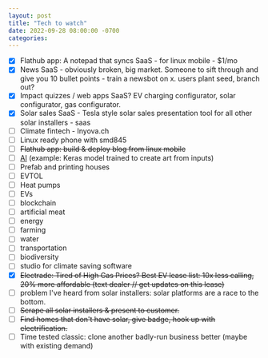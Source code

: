 ```yaml
---
layout: post
title: "Tech to watch"
date: 2022-09-28 08:00:00 -0700
categories:
---
```


- [x] Flathub app: A notepad that syncs SaaS - for linux mobile - $1/mo
- [x] News SaaS - obviously broken, big market. Someone to sift through and give you 10 bullet points - train a newsbot on x. users plant seed, branch out?
- [x] Impact quizzes / web apps SaaS? EV charging configurator, solar configurator, gas configurator.
- [x] Solar sales SaaS - Tesla style solar sales presentation tool for all other solar installers - saas
- [ ] Climate fintech - Inyova.ch
- [ ] Linux ready phone with smd845
- [ ] ~~Flathub app: build & deploy blog from linux mobile~~
- [ ] [AI](https://keras.io/examples/vision/3D_image_classification/) (example: Keras model trained to create art from inputs)
- [ ] Prefab and printing houses
- [ ] EVTOL
- [ ] Heat pumps
- [ ] EVs
- [ ] blockchain
- [ ] artificial meat
- [ ] energy
- [ ] farming
- [ ] water
- [ ] transportation
- [ ] biodiversity
- [ ] studio for climate saving software
- [x] ~~Electrade: Tired of High Gas Prices? Best EV lease list: 10x less calling, 20% more affordable (text dealer // get updates on this lease)~~
- [ ] problem I've heard from solar installers: solar platforms are a race to the bottom.
- [ ] ~~Scrape all solar installers & present to customer.~~
- [ ] ~~Find homes that don't have solar, give badge, hook up with electrification.~~
- [ ] Time tested classic: clone another badly-run business better (maybe with existing demand)
